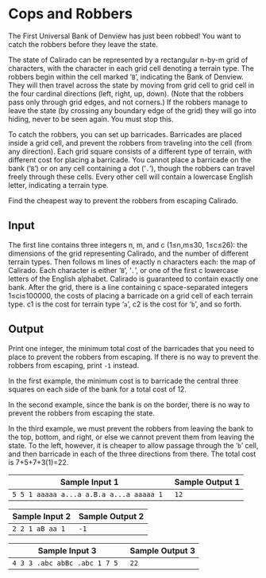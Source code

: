 # Cops and Robbers

The First Universal Bank of Denview has just been robbed! You want to catch the robbers before they leave the state.

The state of Calirado can be represented by a rectangular n-by-m grid of characters, with the character in each grid cell denoting a terrain type. The robbers begin within the cell marked ‘`B`’, indicating the Bank of Denview. They will then travel across the state by moving from grid cell to grid cell in the four cardinal directions (left, right, up, down). (Note that the robbers pass only through grid edges, and not corners.) If the robbers manage to leave the state (by crossing any boundary edge of the grid) they will go into hiding, never to be seen again. You must stop this.

To catch the robbers, you can set up barricades. Barricades are placed inside a grid cell, and prevent the robbers from traveling into the cell (from any direction). Each grid square consists of a different type of terrain, with different cost for placing a barricade. You cannot place a barricade on the bank (‘`B`’) or on any cell containing a dot (‘`.`’), though the robbers can travel freely through these cells. Every other cell will contain a lowercase English letter, indicating a terrain type.

Find the cheapest way to prevent the robbers from escaping Calirado.

## Input

The first line contains three integers n, m, and c (1≤n,m≤30, 1≤c≤26): the dimensions of the grid representing Calirado, and the number of different terrain types. Then follows m lines of exactly n characters each: the map of Calirado. Each character is either ‘`B`’, ‘`.`’, or one of the first c lowercase letters of the English alphabet. Calirado is guaranteed to contain exactly one bank. After the grid, there is a line containing c space-separated integers 1≤ci≤100000, the costs of placing a barricade on a grid cell of each terrain type. c1 is the cost for terrain type ‘`a`’, c2 is the cost for ‘`b`’, and so forth.

## Output

Print one integer, the minimum total cost of the barricades that you need to place to prevent the robbers from escaping. If there is no way to prevent the robbers from escaping, print `-1` instead.

In the first example, the minimum cost is to barricade the central three squares on each side of the bank for a total cost of 12.

In the second example, since the bank is on the border, there is no way to prevent the robbers from escaping the state.

In the third example, we must prevent the robbers from leaving the bank to the top, bottom, and right, or else we cannot prevent them from leaving the state. To the left, however, it is cheaper to allow passage through the ‘`b`’ cell, and then barricade in each of the three directions from there. The total cost is 7+5+7+3(1)=22.

| Sample Input 1                           | Sample Output 1 |
| ---------------------------------------- | --------------- |
| `5 5 1 aaaaa a...a a.B.a a...a aaaaa 1 ` | `12 `           |

| Sample Input 2   | Sample Output 2 |
| ---------------- | --------------- |
| `2 2 1 aB aa 1 ` | `-1 `           |

| Sample Input 3                | Sample Output 3 |
| ----------------------------- | --------------- |
| `4 3 3 .abc abBc .abc 1 7 5 ` | `22`            |